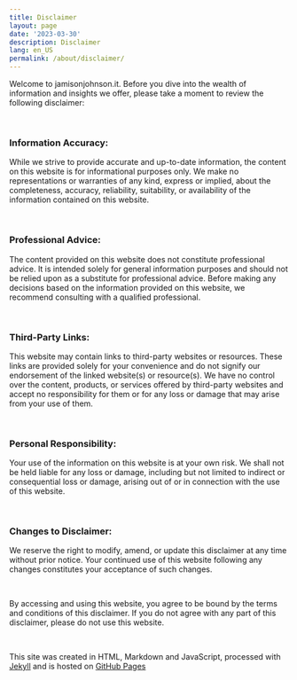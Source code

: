 ```yaml
---
title: Disclaimer
layout: page
date: '2023-03-30'
description: Disclaimer
lang: en_US
permalink: /about/disclaimer/
---
```

Welcome to jamisonjohnson.it. Before you dive into the wealth of information and insights we offer, please take a moment to review the following disclaimer:

<br>

### Information Accuracy: 

While we strive to provide accurate and up-to-date information, the content on this website is for informational purposes only. We make no representations or warranties of any kind, express or implied, about the completeness, accuracy, reliability, suitability, or availability of the information contained on this website.

<br>

### Professional Advice: 

The content provided on this website does not constitute professional advice. It is intended solely for general information purposes and should not be relied upon as a substitute for professional advice. Before making any decisions based on the information provided on this website, we recommend consulting with a qualified professional.

<br>

### Third-Party Links: 

This website may contain links to third-party websites or resources. These links are provided solely for your convenience and do not signify our endorsement of the linked website(s) or resource(s). We have no control over the content, products, or services offered by third-party websites and accept no responsibility for them or for any loss or damage that may arise from your use of them.

<br>

### Personal Responsibility: 

Your use of the information on this website is at your own risk. We shall not be held liable for any loss or damage, including but not limited to indirect or consequential loss or damage, arising out of or in connection with the use of this website.

<br>

### Changes to Disclaimer: 

We reserve the right to modify, amend, or update this disclaimer at any time without prior notice. Your continued use of this website following any changes constitutes your acceptance of such changes.

<br>

By accessing and using this website, you agree to be bound by the terms and conditions of this disclaimer. If you do not agree with any part of this disclaimer, please do not use this website.

<br>

This site was created in HTML, Markdown and JavaScript, processed with [Jekyll](https://jekyllrb.com/) and is hosted on [GitHub Pages](https://pages.github.com/)